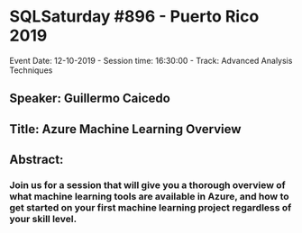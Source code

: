 # SQLSaturday #896 - Puerto Rico 2019
Event Date: 12-10-2019 - Session time: 16:30:00 - Track: Advanced Analysis Techniques
## Speaker: Guillermo Caicedo
## Title: Azure Machine Learning Overview
## Abstract:
### Join us for a session that will give you a thorough overview of what machine learning tools are available in Azure, and how to get started on your first machine learning project regardless of your skill level.
